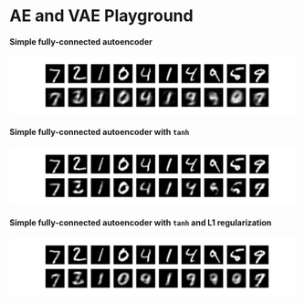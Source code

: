 # AE and VAE Playground

#### Simple fully-connected autoencoder

<p align="center">
 <img src="./plots/simple_no_regularization.png" alt="Drawing">
</p>

#### Simple fully-connected autoencoder with `tanh`

<p align="center">
 <img src="./plots/simple_no_regularization_tanh.png" alt="Drawing">
</p>

#### Simple fully-connected autoencoder with `tanh` and L1 regularization

<p align="center">
 <img src="./plots/simple_l1_regularization_tanh.png" alt="Drawing">
</p>


